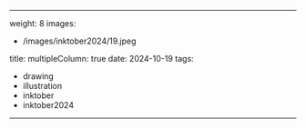 
---
weight: 8
images:
- /images/inktober2024/19.jpeg

title:
multipleColumn: true
date: 2024-10-19
tags:
- drawing
- illustration
- inktober
- inktober2024
---


